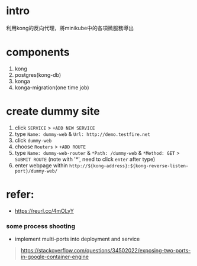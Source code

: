 # intro

利用kong的反向代理，將minikube中的各項微服務導出

# components
1. kong
2. postgres(kong-db)
3. konga
4. konga-migration(one time job)

# create dummy site
1. click `SERVICE` > `+ADD NEW SERVICE`
2. type `Name: dummy-web` & `Url: http://demo.testfire.net`
3. click `dummy-web` 
4. choose `Routers` > `+ADD ROUTE`
5. type `Name: dummy-web-router` & `*Path: /dummy-web` & `*Method: GET` > `SUBMIT ROUTE`
(note with '*', need to click `enter` after type)
6. enter webpage within `http://${kong-address}:${kong-reverse-listen-port}/dummy-web/`


# refer:
- https://reurl.cc/4mOLyY

### some process shooting
- implement multi-ports into deployment and service
>  https://stackoverflow.com/questions/34502022/exposing-two-ports-in-google-container-engine
